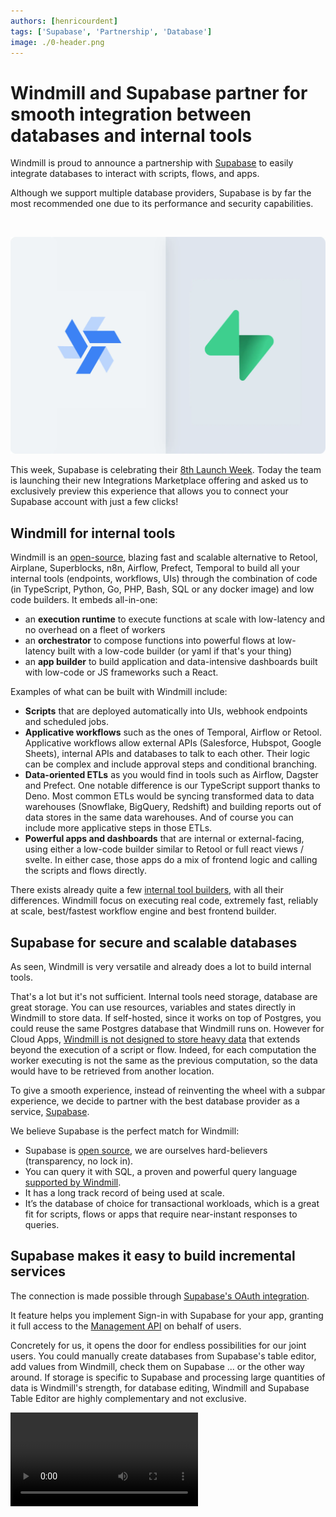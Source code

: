 ```yaml
---
authors: [henricourdent]
tags: ['Supabase', 'Partnership', 'Database']
image: ./0-header.png
---
```


# Windmill and Supabase partner for smooth integration between databases and internal tools

Windmill is proud to announce a partnership with [Supabase](https://supabase.com/) to easily integrate databases to interact with scripts, flows, and apps.

<!--truncate-->

Although we support multiple database providers, Supabase is by far the most recommended one due to its performance and security capabilities.

<br/>

![Supabase Windmill](./0-header.png.webp)

This week, Supabase is celebrating their [8th Launch Week](https://supabase.com/launch-week). Today the team is launching their new Integrations Marketplace offering and asked us to exclusively preview this experience that allows you to connect your Supabase account with just a few clicks!

## Windmill for internal tools

Windmill is an [open-source](https://github.com/windmill-labs/windmill), blazing fast and scalable alternative to Retool, Airplane, Superblocks, n8n, Airflow, Prefect, Temporal to build all your internal tools (endpoints, workflows, UIs) through the combination of code (in TypeScript, Python, Go, PHP, Bash, SQL or any docker image) and low code builders. It embeds all-in-one:

- an **execution runtime** to execute functions at scale with low-latency and no overhead on a fleet of workers
- an **orchestrator** to compose functions into powerful flows at low-latency built with a low-code builder (or yaml if that's your thing)
- an **app builder** to build application and data-intensive dashboards built with low-code or JS frameworks such a React.

Examples of what can be built with Windmill include:

- **Scripts** that are deployed automatically into UIs, webhook endpoints and scheduled jobs.
- **Applicative workflows** such as the ones of Temporal, Airflow or Retool. Applicative workflows allow external APIs (Salesforce, Hubspot, Google Sheets), internal APIs and databases to talk to each other. Their logic can be complex and include approval steps and conditional branching.
- **Data-oriented ETLs** as you would find in tools such as Airflow, Dagster and Prefect. One notable difference is our TypeScript support thanks to Deno. Most common ETLs would be syncing transformed data to data warehouses (Snowflake, BigQuery, Redshift) and building reports out of data stores in the same data warehouses. And of course you can include more applicative steps in those ETLs.
- **Powerful apps and dashboards** that are internal or external-facing, using either a low-code builder similar to Retool or full react views / svelte. In either case, those apps do a mix of frontend logic and calling the scripts and flows directly.

There exists already quite a few [internal tool builders](/docs/compared_to/peers), with all their differences. Windmill focus on executing real code, extremely fast, reliably at scale, best/fastest workflow engine and best frontend builder.

## Supabase for secure and scalable databases

As seen, Windmill is very versatile and already does a lot to build internal tools.

That's a lot but it's not sufficient. Internal tools need storage, database are great storage. You can use resources, variables and states directly in Windmill to store data. If self-hosted, since it works on top of Postgres, you could reuse the same Postgres database that Windmill runs on. However for Cloud Apps, [Windmill is not designed to store heavy data](/docs/core_concepts/persistent_storage) that extends beyond the execution of a script or flow. Indeed, for each computation the worker executing is not the same as the previous computation, so the data would have to be retrieved from another location.

To give a smooth experience, instead of reinventing the wheel with a subpar experience, we decide to partner with the best database provider as a service, [Supabase](https://supabase.com/).

We believe Supabase is the perfect match for Windmill:

- Supabase is [open source](https://github.com/supabase/supabase), we are ourselves hard-believers (transparency, no lock in).
- You can query it with SQL, a proven and powerful query language [supported by Windmill](/docs/getting_started/scripts_quickstart/sql).
- It has a long track record of being used at scale.
- It’s the database of choice for transactional workloads, which is a great fit for scripts, flows or apps that require near-instant responses to queries.

## Supabase makes it easy to build incremental services

The connection is made possible through [Supabase's OAuth integration](https://supabase.com/docs/guides/platform/oauth-apps/authorize-an-oauth-app).

It feature helps you implement Sign-in with Supabase for your app, granting it full access to the [Management API](https://supabase.com/docs/reference/api/introduction) on behalf of users.

Concretely for us, it opens the door for endless possibilities for our joint users. You could manually create databases from Supabase's table editor, add values from Windmill, check them on Supabase ... or the other way around. If storage is specific to Supabase and processing large quantities of data is Windmill's strength, for database editing, Windmill and Supabase Table Editor are highly complementary and not exclusive.

<video
    className="border-2 rounded-xl object-cover w-full h-full dark:border-gray-800"
    controls
    src="/videos/supabase_wizard.mp4"
/>
